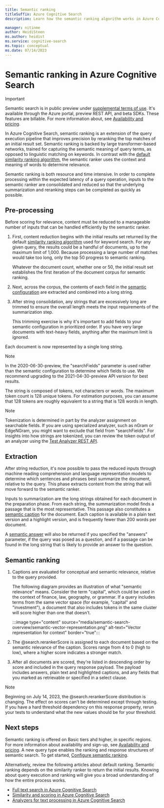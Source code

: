 ```yaml
---
title: Semantic ranking
titleSuffix: Azure Cognitive Search
description: Learn how the semantic ranking algorithm works in Azure Cognitive Search.

manager: nitinme
author: HeidiSteen
ms.author: heidist
ms.service: cognitive-search
ms.topic: conceptual
ms.date: 07/14/2023
---
```


# Semantic ranking in Azure Cognitive Search

> [!IMPORTANT]
> Semantic search is in public preview under [supplemental terms of use](https://azure.microsoft.com/support/legal/preview-supplemental-terms/). It's available through the Azure portal, preview REST API, and beta SDKs. These features are billable. For more information about, see [Availability and pricing](semantic-search-overview.md#availability-and-pricing).

In Azure Cognitive Search, semantic ranking is an extension of the query execution pipeline that improves precision by reranking the top matches of an initial result set. Semantic ranking is backed by large transformer-based networks, trained for capturing the semantic meaning of query terms, as opposed to linguistic matching on keywords. In contrast with the [default similarity ranking algorithm](index-ranking-similarity.md), the semantic ranker uses the context and meaning of words to determine relevance.

Semantic ranking is both resource and time intensive. In order to complete processing within the expected latency of a query operation, inputs to the semantic ranker are consolidated and reduced so that the underlying summarization and reranking steps can be completed as quickly as possible.

## Pre-processing

Before scoring for relevance, content must be reduced to a manageable number of inputs that can be handled efficiently by the semantic ranker.

1. First, content reduction begins with the initial results set returned by the default [similarity ranking algorithm](index-ranking-similarity.md) used for keyword search. For any given query, the results could be a handful of documents, up to the maximum limit of 1,000. Because processing a large number of matches would take too long, only the top 50 progress to semantic ranking.

   Whatever the document count, whether one or 50, the initial result set establishes the first iteration of the document corpus for semantic ranking.

1. Next, across the corpus, the contents of each field in the [semantic configuration](semantic-how-to-query-request.md#2---create-a-semantic-configuration) are extracted and combined into a long string. 

1. After string consolidation, any strings that are excessively long are trimmed to ensure the overall length meets the input requirements of the summarization step.

   This trimming exercise is why it's important to add fields to your semantic configuration in prioritized order. If you have very large documents with text-heavy fields, anything after the maximum limit is ignored.

Each document is now represented by a single long string.

> [!NOTE]
> In the 2020-06-30-preview, the "searchFields" parameter is used rather than the semantic configuration to determine which fields to use. We recommend upgrading to the 2021-04-30-preview API version for best results.

The string is composed of tokens, not characters or words. The maximum token count is 128 unique tokens. For estimation purposes, you can assume that 128 tokens are roughly equivalent to a string that is 128 words in length. 

> [!NOTE]
> Tokenization is determined in part by the analyzer assignment on searchable fields. If you are using specialized analyzer, such as nGram or EdgeNGram, you might want to exclude that field from "searchFields". For insights into how strings are tokenized, you can review the token output of an analyzer using the [Test Analyzer REST API](/rest/api/searchservice/test-analyzer).

## Extraction

After string reduction, it's now possible to pass the reduced inputs through machine reading comprehension and language representation models to determine which sentences and phrases best summarize the document, relative to the query. This phase extracts content from the string that will move forward to the semantic ranker.

Inputs to summarization are the long strings obtained for each document in the preparation phase. From each string, the summarization model finds a passage that is the most representative. This passage also constitutes a [semantic caption](semantic-how-to-query-request.md) for the document. Each caption is available in a plain text version and a highlight version, and is frequently fewer than 200 words per document.

A [semantic answer](semantic-answers.md) will also be returned if you specified the "answers" parameter, if the query was posed as a question, and if a passage can be found in the long string that is likely to provide an answer to the question.

## Semantic ranking

1. Captions are evaluated for conceptual and semantic relevance, relative to the query provided.

   The following diagram provides an illustration of what "semantic relevance" means. Consider the term "capital", which could be used in the context of finance, law, geography, or grammar. If a query includes terms from the same vector space (for example, "capital" and "investment"), a document that also includes tokens in the same cluster will score higher than one that doesn't.

   :::image type="content" source="media/semantic-search-overview/semantic-vector-representation.png" alt-text="Vector representation for context" border="true":::

1. The @search.rerankerScore is assigned to each document based on the semantic relevance of the caption. Scores range from 4 to 0 (high to low), where a higher score indicates a stronger match.

1. After all documents are scored, they're listed in descending order by score and included in the query response payload. The payload includes answers, plain text and highlighted captions, and any fields that you marked as retrievable or specified in a select clause.

> [!NOTE]
> Beginning on July 14, 2023, the @search.rerankerScore distribution is changing. The effect on scores can't be determined except through testing. If you have a hard threshold dependency on this response property, rerun your tests to understand what the new values should be for your threshold.

## Next steps

Semantic ranking is offered on Basic tiers ahd higher, in specific regions. For more information about availability and sign-up, see [Availability and pricing](semantic-search-overview.md#availability-and-pricing). A new query type enables the ranking and response structures of semantic search. To get started, [Configure semantic ranking](semantic-how-to-query-request.md).

Alternatively, review the following articles about default ranking. Semantic ranking depends on the similarity ranker to return the initial results. Knowing about query execution and ranking will give you a broad understanding of how the entire process works.

+ [Full text search in Azure Cognitive Search](search-lucene-query-architecture.md)
+ [Similarity and scoring in Azure Cognitive Search](index-similarity-and-scoring.md)
+ [Analyzers for text processing in Azure Cognitive Search](search-analyzers.md)
